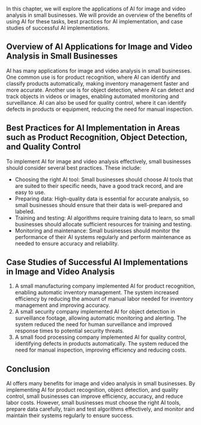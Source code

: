
In this chapter, we will explore the applications of AI for image and video analysis in small businesses. We will provide an overview of the benefits of using AI for these tasks, best practices for AI implementation, and case studies of successful AI implementations.

Overview of AI Applications for Image and Video Analysis in Small Businesses
----------------------------------------------------------------------------

AI has many applications for image and video analysis in small businesses. One common use is for product recognition, where AI can identify and classify products automatically, making inventory management faster and more accurate. Another use is for object detection, where AI can detect and track objects in videos or images, enabling automated monitoring and surveillance. AI can also be used for quality control, where it can identify defects in products or equipment, reducing the need for manual inspection.

Best Practices for AI Implementation in Areas such as Product Recognition, Object Detection, and Quality Control
----------------------------------------------------------------------------------------------------------------

To implement AI for image and video analysis effectively, small businesses should consider several best practices. These include:

* Choosing the right AI tool: Small businesses should choose AI tools that are suited to their specific needs, have a good track record, and are easy to use.
* Preparing data: High-quality data is essential for accurate analysis, so small businesses should ensure that their data is well-prepared and labeled.
* Training and testing: AI algorithms require training data to learn, so small businesses should allocate sufficient resources for training and testing.
* Monitoring and maintenance: Small businesses should monitor the performance of their AI systems regularly and perform maintenance as needed to ensure accuracy and reliability.

Case Studies of Successful AI Implementations in Image and Video Analysis
-------------------------------------------------------------------------

1. A small manufacturing company implemented AI for product recognition, enabling automatic inventory management. The system increased efficiency by reducing the amount of manual labor needed for inventory management and improving accuracy.
2. A small security company implemented AI for object detection in surveillance footage, allowing automatic monitoring and alerting. The system reduced the need for human surveillance and improved response times to potential security threats.
3. A small food processing company implemented AI for quality control, identifying defects in products automatically. The system reduced the need for manual inspection, improving efficiency and reducing costs.

Conclusion
----------

AI offers many benefits for image and video analysis in small businesses. By implementing AI for product recognition, object detection, and quality control, small businesses can improve efficiency, accuracy, and reduce labor costs. However, small businesses must choose the right AI tools, prepare data carefully, train and test algorithms effectively, and monitor and maintain their systems regularly to ensure success.
